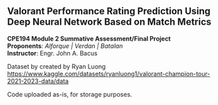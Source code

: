 ## Valorant Performance Rating Prediction Using Deep Neural Network Based on Match Metrics
**CPE194 Module 2 Summative Assessment/Final Project**  
**Proponents**: *Alforque | Verdan | Batalan*  
**Instructor**: Engr. John A. Bacus

Dataset by created by Ryan Luong
https://www.kaggle.com/datasets/ryanluong1/valorant-champion-tour-2021-2023-data/data

Code uploaded as-is, for storage purposes.
